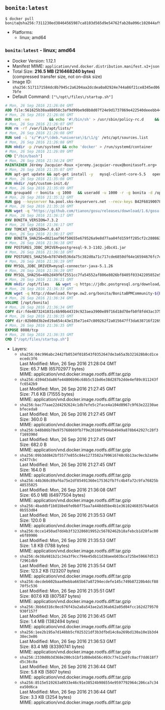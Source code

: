 ## `bonita:latest`

```console
$ docker pull bonita@sha256:7311230ed38464565987ca8103d565d9e54762fab20a096c102044af9600815e
```

-	Platforms:
	-	linux; amd64

### `bonita:latest` - linux; amd64

-	Docker Version: 1.12.1
-	Manifest MIME: `application/vnd.docker.distribution.manifest.v2+json`
-	Total Size: **216.5 MB (216468240 bytes)**  
	(compressed transfer size, not on-disk size)
-	Image ID: `sha256:5171171584dc8b7945c2a6204aa2dcdea0a02924e744a86f21ce8345ed067bfe`
-	Default Command: `["\/opt\/files\/startup.sh"]`

```dockerfile
# Mon, 26 Sep 2016 21:26:04 GMT
ADD file:561625b38aa88058c3af9d99be9d8b8d07f24e9d1737869e422540deeebb4443 in / 
# Mon, 26 Sep 2016 21:26:06 GMT
RUN set -xe 		&& echo '#!/bin/sh' > /usr/sbin/policy-rc.d 	&& echo 'exit 101' >> /usr/sbin/policy-rc.d 	&& chmod +x /usr/sbin/policy-rc.d 		&& dpkg-divert --local --rename --add /sbin/initctl 	&& cp -a /usr/sbin/policy-rc.d /sbin/initctl 	&& sed -i 's/^exit.*/exit 0/' /sbin/initctl 		&& echo 'force-unsafe-io' > /etc/dpkg/dpkg.cfg.d/docker-apt-speedup 		&& echo 'DPkg::Post-Invoke { "rm -f /var/cache/apt/archives/*.deb /var/cache/apt/archives/partial/*.deb /var/cache/apt/*.bin || true"; };' > /etc/apt/apt.conf.d/docker-clean 	&& echo 'APT::Update::Post-Invoke { "rm -f /var/cache/apt/archives/*.deb /var/cache/apt/archives/partial/*.deb /var/cache/apt/*.bin || true"; };' >> /etc/apt/apt.conf.d/docker-clean 	&& echo 'Dir::Cache::pkgcache ""; Dir::Cache::srcpkgcache "";' >> /etc/apt/apt.conf.d/docker-clean 		&& echo 'Acquire::Languages "none";' > /etc/apt/apt.conf.d/docker-no-languages 		&& echo 'Acquire::GzipIndexes "true"; Acquire::CompressionTypes::Order:: "gz";' > /etc/apt/apt.conf.d/docker-gzip-indexes 		&& echo 'Apt::AutoRemove::SuggestsImportant "false";' > /etc/apt/apt.conf.d/docker-autoremove-suggests
# Mon, 26 Sep 2016 21:26:07 GMT
RUN rm -rf /var/lib/apt/lists/*
# Mon, 26 Sep 2016 21:26:08 GMT
RUN sed -i 's/^#\s*\(deb.*universe\)$/\1/g' /etc/apt/sources.list
# Mon, 26 Sep 2016 21:26:08 GMT
RUN mkdir -p /run/systemd && echo 'docker' > /run/systemd/container
# Mon, 26 Sep 2016 21:26:09 GMT
CMD ["/bin/bash"]
# Mon, 26 Sep 2016 21:34:24 GMT
MAINTAINER Jérémy Jacquier-Roux <jeremy.jacquier-roux@bonitasoft.org>
# Mon, 26 Sep 2016 21:35:07 GMT
RUN apt-get update && apt-get install -y   mysql-client-core-5.5   openjdk-7-jre-headless   postgresql-client   unzip   wget   zip   && rm -rf /var/lib/apt/lists/*
# Mon, 26 Sep 2016 21:35:08 GMT
RUN mkdir /opt/custom-init.d/
# Mon, 26 Sep 2016 21:35:09 GMT
RUN groupadd -r bonita -g 1000   && useradd -u 1000 -r -g bonita -d /opt/bonita/ -s /sbin/nologin -c "Bonita User" bonita
# Mon, 26 Sep 2016 21:35:12 GMT
RUN gpg --keyserver ha.pool.sks-keyservers.net --recv-keys B42F6819007F00F88E364FD4036A9C25BF357DD4
# Mon, 26 Sep 2016 21:35:16 GMT
RUN wget -q "https://github.com/tianon/gosu/releases/download/1.6/gosu-$(dpkg --print-architecture)" -O /usr/local/bin/gosu   && wget -q "https://github.com/tianon/gosu/releases/download/1.6/gosu-$(dpkg --print-architecture).asc" -O /usr/local/bin/gosu.asc   && gpg --verify /usr/local/bin/gosu.asc   && rm /usr/local/bin/gosu.asc   && chmod +x /usr/local/bin/gosu
# Mon, 26 Sep 2016 21:36:17 GMT
ENV BONITA_VERSION=7.3.2
# Mon, 26 Sep 2016 21:36:17 GMT
ENV TOMCAT_VERSION=7.0.67
# Mon, 26 Sep 2016 21:36:17 GMT
ENV BONITA_SHA256=d021aaf96f50655e679526a9e8d77aa84fd159ff285cf2c280863c8b3fb88e40
# Mon, 26 Sep 2016 21:36:18 GMT
ENV POSTGRES_JDBC_DRIVER=postgresql-9.3-1102.jdbc41.jar
# Mon, 26 Sep 2016 21:36:18 GMT
ENV POSTGRES_SHA256=b78749d536da75c382d0a71c717cde6850df64e16594676fc7cacb5a74541d66
# Mon, 26 Sep 2016 21:36:19 GMT
ENV MYSQL_JDBC_DRIVER=mysql-connector-java-5.1.26
# Mon, 26 Sep 2016 21:36:19 GMT
ENV MYSQL_SHA256=40b2d49f6f2551cc7fa54552af806e8026bf8405f03342205852e57a3205a868
# Mon, 26 Sep 2016 21:36:21 GMT
RUN mkdir /opt/files   && wget -q https://jdbc.postgresql.org/download/${POSTGRES_JDBC_DRIVER} -O /opt/files/${POSTGRES_JDBC_DRIVER}   && echo "$POSTGRES_SHA256" /opt/files/${POSTGRES_JDBC_DRIVER} | sha256sum -c -   && wget -q http://dev.mysql.com/get/Downloads/Connector-J/${MYSQL_JDBC_DRIVER}.zip -O /opt/files/${MYSQL_JDBC_DRIVER}.zip   && echo "$MYSQL_SHA256" /opt/files/${MYSQL_JDBC_DRIVER}.zip | sha256sum -c -   && unzip -q /opt/files/${MYSQL_JDBC_DRIVER}.zip -d /opt/files/   && mv /opt/files/${MYSQL_JDBC_DRIVER}/${MYSQL_JDBC_DRIVER}-bin.jar /opt/files/   && rm -r /opt/files/${MYSQL_JDBC_DRIVER}   && rm /opt/files/${MYSQL_JDBC_DRIVER}.zip
# Mon, 26 Sep 2016 21:36:33 GMT
RUN wget -q http://download.forge.ow2.org/bonita/BonitaBPMCommunity-${BONITA_VERSION}-Tomcat-${TOMCAT_VERSION}.zip -O /opt/files/BonitaBPMCommunity-${BONITA_VERSION}-Tomcat-${TOMCAT_VERSION}.zip   && echo "$BONITA_SHA256" /opt/files/BonitaBPMCommunity-${BONITA_VERSION}-Tomcat-${TOMCAT_VERSION}.zip | sha256sum -c -
# Mon, 26 Sep 2016 21:36:34 GMT
VOLUME [/opt/bonita]
# Mon, 26 Sep 2016 21:36:34 GMT
COPY dir:fde4873241031c6b90b44319c923aea3900e89716d18d78efb0f8fd43ac375a6 in /opt/files 
# Mon, 26 Sep 2016 21:36:35 GMT
COPY dir:02b08d3b2ed19a654c43e135e71e47c809262f2a015647ff3da638716f22696f in /opt/templates 
# Mon, 26 Sep 2016 21:36:35 GMT
EXPOSE 8080/tcp
# Mon, 26 Sep 2016 21:36:35 GMT
CMD ["/opt/files/startup.sh"]
```

-	Layers:
	-	`sha256:04c996abc2442fb0534f018543f0352647de3a65a3b321628b8cd1ceecedc3f6`  
		Last Modified: Mon, 26 Sep 2016 21:28:04 GMT  
		Size: 65.7 MB (65702977 bytes)  
		MIME: application/vnd.docker.image.rootfs.diff.tar.gzip
	-	`sha256:d394d3da86fe44806b96c68b5c51bd6e38d287b2dde4ef89c011243ffc6542b9`  
		Last Modified: Mon, 26 Sep 2016 21:27:45 GMT  
		Size: 71.6 KB (71555 bytes)  
		MIME: application/vnd.docker.image.rootfs.diff.tar.gzip
	-	`sha256:bac77aae22d4292624c1db7efe5c2face4a104d8967c9f63e22230aebfeceda8`  
		Last Modified: Mon, 26 Sep 2016 21:27:45 GMT  
		Size: 360.0 B  
		MIME: application/vnd.docker.image.rootfs.diff.tar.gzip
	-	`sha256:b48b86b78e975768669fb7f9e20166f994ab4949a878b642927c28f3f169390d`  
		Last Modified: Mon, 26 Sep 2016 21:27:45 GMT  
		Size: 682.0 B  
		MIME: application/vnd.docker.image.rootfs.diff.tar.gzip
	-	`sha256:09b3dd842bf5577e855c84e1273582a799616748c6b13ac9ecb2a49ee2477cbc`  
		Last Modified: Mon, 26 Sep 2016 21:27:45 GMT  
		Size: 164.0 B  
		MIME: application/vnd.docker.image.rootfs.diff.tar.gzip
	-	`sha256:44b360c89af6a75e2df85491360e175362fb7fc4b4fa72c9fa76825b48535025`  
		Last Modified: Mon, 26 Sep 2016 21:36:08 GMT  
		Size: 65.0 MB (64977504 bytes)  
		MIME: application/vnd.docker.image.rootfs.diff.tar.gzip
	-	`sha256:4baddbf1b01bbe6fe0b8f75aa7a448dd5be4b1e36102468357b4a0160b553d04`  
		Last Modified: Mon, 26 Sep 2016 21:35:53 GMT  
		Size: 120.0 B  
		MIME: application/vnd.docker.image.rootfs.diff.tar.gzip
	-	`sha256:0cce1450ad7dd4b3f323286019952c56782462b18afebcb1d28fac00e6f89906`  
		Last Modified: Mon, 26 Sep 2016 21:35:53 GMT  
		Size: 1.8 KB (1788 bytes)  
		MIME: application/vnd.docker.image.rootfs.diff.tar.gzip
	-	`sha256:de38a981b21c34a3f9cc794e45db11d38aeeb03bca725be59667d513f2961db9`  
		Last Modified: Mon, 26 Sep 2016 21:35:54 GMT  
		Size: 123.2 KB (123207 bytes)  
		MIME: application/vnd.docker.image.rootfs.diff.tar.gzip
	-	`sha256:decdeb602baa49ebba665b67a87294ecdefe145c749b87220b4dcf8870f5c536`  
		Last Modified: Mon, 26 Sep 2016 21:35:51 GMT  
		Size: 807.6 KB (807587 bytes)  
		MIME: application/vnd.docker.image.rootfs.diff.tar.gzip
	-	`sha256:3bb6d316c0ec676f43a2a8a543ae2a536ab62a05d04fcc162d279570930f157f`  
		Last Modified: Mon, 26 Sep 2016 21:36:45 GMT  
		Size: 1.4 MB (1382494 bytes)  
		MIME: application/vnd.docker.image.rootfs.diff.tar.gzip
	-	`sha256:1ee2b195a7d148bb5cf025321df3b3dfbd14c8a269bd130a10e1b3d438ec3e86`  
		Last Modified: Mon, 26 Sep 2016 21:36:53 GMT  
		Size: 83.4 MB (83390741 bytes)  
		MIME: application/vnd.docker.image.rootfs.diff.tar.gzip
	-	`sha256:2330d0b3d368e200cb1bf1d08eb656c493c77e12e8fc0acf7dd618f7d5c36c0a`  
		Last Modified: Mon, 26 Sep 2016 21:36:44 GMT  
		Size: 5.8 KB (5807 bytes)  
		MIME: application/vnd.docker.image.rootfs.diff.tar.gzip
	-	`sha256:8515e519263a0933e46c91e38524b986554e9597792964c206ca7c34ea50d6ca`  
		Last Modified: Mon, 26 Sep 2016 21:36:44 GMT  
		Size: 3.3 KB (3254 bytes)  
		MIME: application/vnd.docker.image.rootfs.diff.tar.gzip
